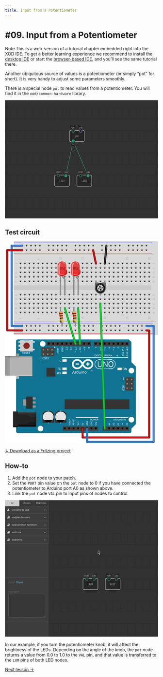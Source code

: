 ```yaml
---
title: Input from a Potentiometer
---
```


# #09. Input from a Potentiometer

<div class="ui segment note">
<span class="ui ribbon label">Note</span>
This is a web-version of a tutorial chapter embedded right into the XOD IDE.
To get a better learning experience we recommend to install the
<a href="/downloads/">desktop IDE</a> or start the
<a href="/ide/">browser-based IDE</a>, and you’ll see the same tutorial there.
</div>

Another ubiquitous source of values is a potentiometer (or simply “pot” for
short). It is very handy to adjust some parameters smoothly.

There is a special node `pot` to read values from a potentiometer. You will
find it in the `xod/common-hardware` library.

![Patch](./patch.png)

## Test circuit

![Circuit](./circuit.fz.png)

[↓ Download as a Fritzing project](./circuit.fzz)

## How-to

1. Add the `pot` node to your patch.
2. Set the `PORT` pin value on the `pot` node to 0 if you have connected
   the potentiometer to Arduino port A0 as shown above.
3. Link the `pot` node `VAL` pin to input pins of nodes to control.

![Screencast](./screencast.gif)

In our example, if you turn the potentiometer knob, it will affect the
brightness of the LEDs. Depending on the angle of the knob, the `pot` node
returns a value from 0.0 to 1.0 to the `VAL` pin, and that value is transferred
to the `LUM` pins of both LED nodes.

[Next lesson →](../10-math/)
